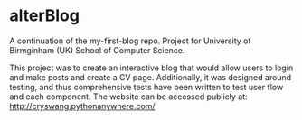 # alterBlog
A continuation of the my-first-blog repo. Project for University of Birmginham (UK) School of Computer Science.

This project was to create an interactive blog that would allow users to login and make posts and create a CV page. Additionally, it was designed around testing, and thus comprehensive tests have been written to test user flow and each component. The website can be accessed publicly at: http://cryswang.pythonanywhere.com/
